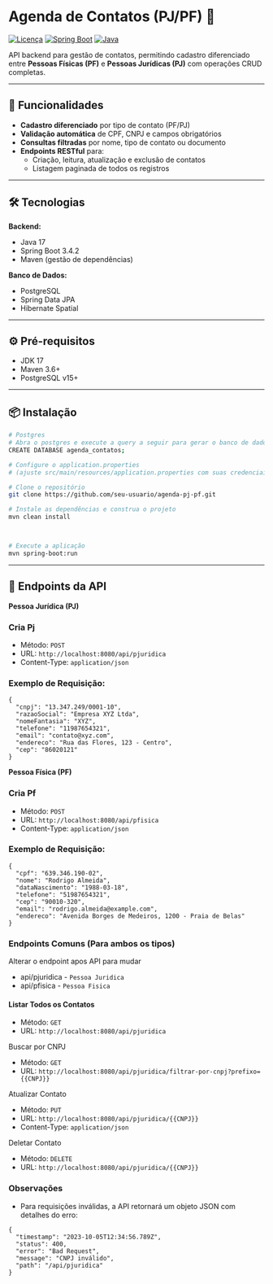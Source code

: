 # Agenda de Contatos (PJ/PF) 📒

[![Licença](https://img.shields.io/badge/license-MIT-blue)](LICENSE)
[![Spring Boot](https://img.shields.io/badge/Spring%20Boot-3.4.2-brightgreen)](https://spring.io/projects/spring-boot)
[![Java](https://img.shields.io/badge/Java-17-orange)](https://www.oracle.com/java/)

API backend para gestão de contatos, permitindo cadastro diferenciado entre **Pessoas Físicas (PF)** e **Pessoas Jurídicas (PJ)** com operações CRUD completas.

---

## 🚀 Funcionalidades

- **Cadastro diferenciado** por tipo de contato (PF/PJ)
- **Validação automática** de CPF, CNPJ e campos obrigatórios
- **Consultas filtradas** por nome, tipo de contato ou documento
- **Endpoints RESTful** para:
  - Criação, leitura, atualização e exclusão de contatos
  - Listagem paginada de todos os registros

---

## 🛠️ Tecnologias

**Backend:**

- Java 17
- Spring Boot 3.4.2
- Maven (gestão de dependências)

**Banco de Dados:**

- PostgreSQL
- Spring Data JPA
- Hibernate Spatial

---

## ⚙️ Pré-requisitos

- JDK 17
- Maven 3.6+
- PostgreSQL v15+

---

## 📦 Instalação

```bash
# Postgres
# Abra o postgres e execute a query a seguir para gerar o banco de dados
CREATE DATABASE agenda_contatos;

# Configure o application.properties
# (ajuste src/main/resources/application.properties com suas credenciais do PostgreSQL)

# Clone o repositório
git clone https://github.com/seu-usuario/agenda-pj-pf.git

# Instale as dependências e construa o projeto
mvn clean install



# Execute a aplicação
mvn spring-boot:run
```

---

## 📡 Endpoints da API

**Pessoa Jurídica (PJ)**

### Cria Pj ###

- Método: ```POST```
- URL: ```http://localhost:8080/api/pjuridica```
- Content-Type: ```application/json```

### Exemplo de Requisição: ###
``` 
{
  "cnpj": "13.347.249/0001-10",
  "razaoSocial": "Empresa XYZ Ltda",
  "nomeFantasia": "XYZ",
  "telefone": "11987654321",
  "email": "contato@xyz.com",
  "endereco": "Rua das Flores, 123 - Centro",
  "cep": "86020121"
}
```

**Pessoa Física (PF)**

### Cria Pf ###

- Método: ```POST```
- URL: ```http://localhost:8080/api/pfisica```
- Content-Type: ```application/json```

### Exemplo de Requisição: ###
``` 
{
  "cpf": "639.346.190-02",
  "nome": "Rodrigo Almeida",
  "dataNascimento": "1988-03-18",
  "telefone": "51987654321",
  "cep": "90010-320",
  "email": "rodrigo.almeida@example.com",
  "endereco": "Avenida Borges de Medeiros, 1200 - Praia de Belas"
}
```

### Endpoints Comuns (Para ambos os tipos) ###
Alterar o endpoint apos API para mudar
 - api/pjuridica - ```Pessoa Juridica```
 - api/pfisica - ```Pessoa Fisica```
#### Listar Todos os Contatos ####
 - Método: ```GET```
 - URL: ```http://localhost:8080/api/pjuridica```

Buscar por CNPJ
 - Método: ```GET```
 - URL: ```http://localhost:8080/api/pjuridica/filtrar-por-cnpj?prefixo={{CNPJ}}```

Atualizar Contato
 - Método: ```PUT```
 - URL: ```http://localhost:8080/api/pjuridica/{{CNPJ}}```
 - Content-Type: ```application/json```

Deletar Contato
 - Método: ```DELETE```
 - URL: ```http://localhost:8080/api/pjuridica/{{CNPJ}}```

### Observações ###
 - Para requisições inválidas, a API retornará um objeto JSON com detalhes do erro:
```
{
  "timestamp": "2023-10-05T12:34:56.789Z",
  "status": 400,
  "error": "Bad Request",
  "message": "CNPJ inválido",
  "path": "/api/pjuridica"
}
```
